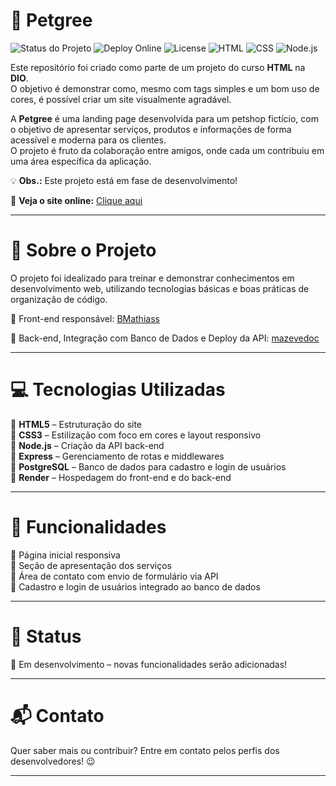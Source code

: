 # 🐾 Petgree

![Status do Projeto](https://img.shields.io/badge/Status-Em%20Desenvolvimento-blue)
![Deploy Online](https://img.shields.io/badge/Deploy-OnRender-green)
![License](https://img.shields.io/badge/License-MIT-yellow)
![HTML](https://img.shields.io/badge/HTML5-E34F26?style=flat&logo=html5&logoColor=white)
![CSS](https://img.shields.io/badge/CSS3-1572B6?style=flat&logo=css3&logoColor=white)
![Node.js](https://img.shields.io/badge/Node.js-339933?style=flat&logo=nodedotjs&logoColor=white)

Este repositório foi criado como parte de um projeto do curso **HTML** na **DIO**.  
O objetivo é demonstrar como, mesmo com tags simples e um bom uso de cores, é possível criar um site visualmente agradável.

A **Petgree** é uma landing page desenvolvida para um petshop fictício, com o objetivo de apresentar serviços, produtos e informações de forma acessível e moderna para os clientes.  
O projeto é fruto da colaboração entre amigos, onde cada um contribuiu em uma área específica da aplicação.

💡 **Obs.:** Este projeto está em fase de desenvolvimento!

🚀 **Veja o site online:** [Clique aqui](https://petgree.onrender.com)

---

# 📌 Sobre o Projeto

O projeto foi idealizado para treinar e demonstrar conhecimentos em desenvolvimento web, utilizando tecnologias básicas e boas práticas de organização de código.

🔸 Front-end responsável: [BMathiass](https://github.com/BMathiass)

🔸 Back-end, Integração com Banco de Dados e Deploy da API: [mazevedoc](https://github.com/mazevedoc)

---

# 💻 Tecnologias Utilizadas

🔸 **HTML5** – Estruturação do site  
🔸 **CSS3** – Estilização com foco em cores e layout responsivo  
🔸 **Node.js** – Criação da API back-end  
🔸 **Express** – Gerenciamento de rotas e middlewares  
🔸 **PostgreSQL** – Banco de dados para cadastro e login de usuários  
🔸 **Render** – Hospedagem do front-end e do back-end

---

# 🎨 Funcionalidades

🔸 Página inicial responsiva  
🔸 Seção de apresentação dos serviços  
🔸 Área de contato com envio de formulário via API  
🔸 Cadastro e login de usuários integrado ao banco de dados

---

# 📢 Status

🔧 Em desenvolvimento – novas funcionalidades serão adicionadas!

---

# 📬 Contato

Quer saber mais ou contribuir? Entre em contato pelos perfis dos desenvolvedores! 😉

---
